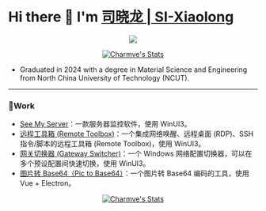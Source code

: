 # Hi there 👋 I'm [司晓龙 | SI-Xiaolong](https://sixiaolong.win/)

<p align="center">
  <p align="center">
    <a href="https://x.com/SI_Xiaolong">
      <img src="https://img.shields.io/badge/follow-SI_Xiaolong-blue?style=flat&logo=x"/>
    </a>
  </p>
</p>

<p align="center">
	<a href="https://github.com/SIXiaolong1117" class="rich-diff-level-one">
		<img src="https://github-readme-stats.vercel.app/api?username=SIXiaolong1117" alt="Charmve's Stats" >
	</a>
</p>

- Graduated in 2024 with a degree in Material Science and Engineering from North China University of Technology (NCUT).

---

### 🔭Work

- [See My Server](https://github.com/SIXiaolong1117/SeeMyServer)：一款服务器监控软件，使用 WinUI3。
- [远程工具箱 (Remote Toolbox)](https://github.com/SIXiaolong1117/WinWoL)：一个集成网络唤醒、远程桌面 (RDP)、SSH指令/脚本的远程工具箱 (Remote Toolbox)，使用 WinUI3。
- [网关切换器 (Gateway Switcher)](https://github.com/SIXiaolong1117/NetworkSelector)：一个 Windows 网络配置切换器，可以在多个预设配置间快速切换，使用 WinUI3。
- [图片转 Base64（Pic to Base64）](https://github.com/SIXiaolong1117/vue-pictobase64)：一个图片转 Base64 编码的工具，使用 Vue + Electron。
<!-- - [𝓛𝓲𝓷𝓴 𝓒𝓸𝓵𝓵𝓮𝓬𝓽𝓲𝓸𝓷](https://github.com/SIXiaolong1117/LinkCollection)：一个纯前端静态页面实现的社交链接整合网页，基于 Vue。 -->

<p align="center">
	<a href="https://github.com/SIXiaolong1117" class="rich-diff-level-one">
		<img src="https://github-readme-stats.vercel.app/api/top-langs/?username=SIXiaolong1117&show_icons=true&langs_count=10&layout=compact&exclude_repo=github-readme-stats,SIXiaolong1117,XiaolongSI,MyBlog,Web-Dev-For-Beginners,imageDB,BlogMarkdown,Rules,jellyfin-web,tinyrenderer,GitHacker,Ray,spot_mini_mini" alt="Charmve's Stats" >
	</a>
</p>

<!-- ---

### 🪛Language

<p align="center">
<code><img height="50" src="./README/c.png" alt="C" title="C"></code>
<code><img height="50" src="./README/cpp.png" alt="C++" title="C++"></code>
<code><img height="50" src="./README/csharp.png" alt="C#" title="C#"></code>
<code><img height="50" src="./README/python.png" alt="Python" title="Python"></code>
<code><img height="50" src="./README/html.png" alt="HTML" title="HTML"></code>
<code><img height="50" src="./README/css.png" alt="CSS" title="CSS"></code>
<code><img height="50" src="./README/javascript.png" alt="JavaScript" title="JavaScript"></code>
<code><img height="50" src="./README/markdown.png" alt="Markdown" title="MarkDown"></code>
<code><img height="50" src="./README/latex.png" alt="LaTeX" title="LaTeX"></code>
</p>

### 🔧Framework
<p align="center">
<code><img height="50" src="./README/vue.png" alt="Vue.js" title="Vue.js"></code>
<code><img height="50" src="./README/electron.png" alt="Electron" title="Electron"></code>
<code><img height="50" src="./README/winui.png" alt="WinUI" title="WinUI"></code>
</p>

### 🧰Tools and Environment

<p align="center">
<code><img height="50" src="./README/visual-studio-code.png" alt="Visual Studio Code" title="Visual Studio Code"></code>
<code><img height="50" src="./README/visual-studio.png" alt="Visual Studio" title="Visual Studio"></code>
<code><img height="50" src="./README/Git.png" alt="Git" title="Git"></code>
</p>

### ⚙️Operating System
<p align="center">
<code><img height="50" src="./README/Windows11-LOGO.png" alt="Windows" title="Windows"></code>
<code><img height="50" src="./README/linux.png" alt="Linux" title="Linux"></code>
<code><img height="50" src="./README/ubuntu.png" alt="Ubuntu" title="Ubuntu"></code>
<code><img height="50" src="./README/android.png" alt="Android" title="Android"></code>
</p>

### 🔨Hardware

<p align="center">
<code><img height="50" src="./README/raspberry-pi.png" alt="Raspberry Pi" title="Raspberry Pi"></code>
<code><img height="50" src="./README/ESP.png" alt="ESP" title="ESP"></code>
<code><img height="50" src="./README/arduino.png" alt="Arduino" title="Arduino"></code>
</p> -->